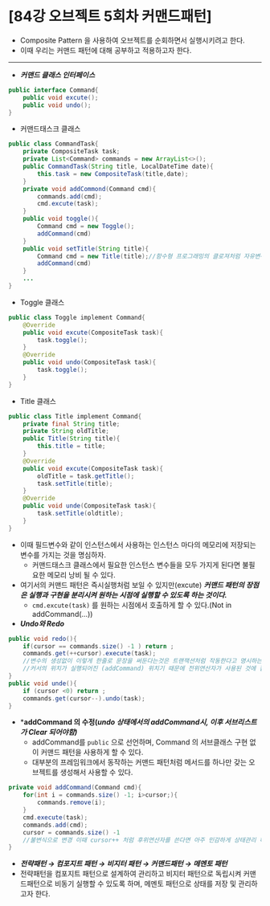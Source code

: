 # [84강 오브젝트 5회차 커맨드패턴]

- Composite Pattern 을 사용하여 오브젝트를 순회하면서 실행시키려고 한다.
- 이때 우리는 커맨드 패턴에 대해 공부하고 적용하고자 한다.

---

- ***커맨드 클래스 인터페이스***

```java
public interface Command{
	public void excute();
	public void undo();
}
```

- 커맨드태스크 클래스

```java
public class CommandTask{
	private CompositeTask task;
	private List<Command> commands = new ArrayList<>();
	public CommandTask(String title, LocalDateTime date){
		this.task = new CompositeTask(title,date);
	}
	private void addCommond(Command cmd){
		commands.add(cmd);
		cmd.excute(task);
	}
	public void toggle(){
		Command cmd = new Toggle();
		addCommand(cmd)
	}
	public void setTitle(String title){
		Command cmd = new Title(title);//함수형 프로그래밍의 클로져처럼 자유변수 역할을 하게 됌
		addCommand(cmd)
	}
	...
}
```

- Toggle 클래스

```java
public class Toggle implement Command{
	@Override
	public void excute(CompositeTask task){
		task.toggle();
	}
	@Override
	public void undo(CompositeTask task){
		task.toggle();
	}
}
```

- Title 클래스

```java
public class Title implement Command{
	private final String title;
	private String oldTitle;
	public Title(String title){
		this.title = title;
	}
	@Override
	public void excute(CompositeTask task){
		oldTitle = task.getTitle();
		task.setTitle(title);
	}
	@Override
	public void unde(CompositeTask task){
		task.setTitle(oldtitle);
	}
}
```

- 이때 필드변수와 같이 인스턴스에서 사용하는 인스턴스 마다의 메모리에 저장되는 변수를 가지는 것을 명심하자.
    - 커맨드태스크 클래스에서 필요한 인스턴스 변수들을 모두 가지게 된다면 불필요한 메모리 낭비 될 수 있다.
- 여기서의 커맨드 패턴은 즉시실행처럼 보일 수 있지만(excute) ***커맨드 패턴의 장점은 실행과 구현을 분리시켜 원하는 시점에 실행할 수 있도록 하는 것이다.***
    - `cmd.excute(task)` 를 원하는 시점에서 호출하게 할 수 있다.(Not in addCommand(…))
- ***Undo와 Redo***

```java
public void redo(){
	if(cursor == commands.size() -1 ) return ;
	commands.get(++cursor).execute(task);
	//변수의 생성없이 이렇게 한줄로 문장을 써둔다는것은 트랜잭션처럼 작동한다고 명시하는 것.
	//커서의 위치가 실행되어진 (addCommand) 위치기 때문에 전위연산자가 사용된 것에 집중
}
public void unde(){
	if (cursor <0) return ;
	commands.get(cursor--).undo(task); 
}
```

- ***addCommand 의 수정(*undo 상태에서의  addCommand시, 이후 서브리스트가 Clear 되어야함)***
    - addCommand를 `public` 으로 선언하며, Command 의 서브클래스 구현 없이 커맨드 패턴을 사용하게 할 수 있다.
    - 대부분의 프레임워크에서 동작하는 커맨드 패턴처럼 메서드를 하나만 갖는 오브젝트를 생성해서 사용할 수 있다.

```java
private void addCommand(Command cmd){
	for(int i = commands.size() -1; i>cursor;){
		commands.remove(i);
	}
	cmd.execute(task);
	commands.add(cmd);
	cursor = commands.size() -1 
	//불변식으로 변경 이때 cursor++ 처럼 후위연산자를 쓴다면 아주 민감하게 상태관리 하여야 한다.
}
```

- ***전략패턴 → 컴포지트 패턴 → 비지터 패턴 → 커맨드패턴 → 메멘토 패턴***
- 전략패턴을 컴포지트 패턴으로 설계하여 관리하고 비지터 패턴으로 독립시켜 커맨드패턴으로 비동기 실행할 수 있도록 하며, 메멘토 패턴으로 상태를 저장 및 관리하고자 한다.